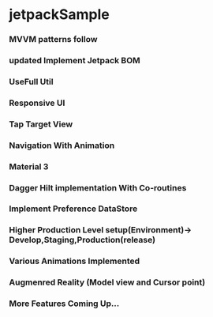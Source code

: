 # jetpackSample

### MVVM patterns follow
### updated Implement Jetpack BOM
### UseFull Util
### Responsive UI
### Tap Target View
### Navigation With Animation
### Material 3
### Dagger Hilt implementation With Co-routines
### Implement Preference DataStore
### Higher Production Level setup(Environment)-> Develop,Staging,Production(release)
### Various Animations Implemented 
### Augmenred Reality (Model view and Cursor point)
### More Features Coming Up...
